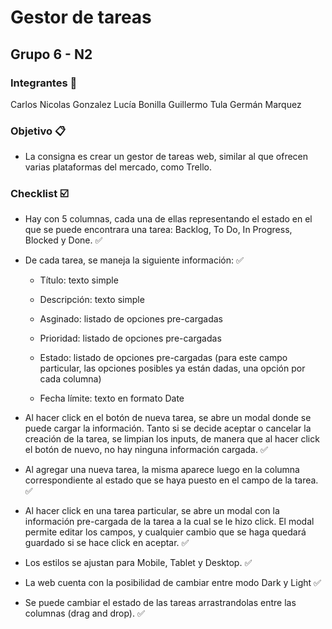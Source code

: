 # Gestor de tareas
## Grupo 6 - N2

### Integrantes :runner:
Carlos Nicolas Gonzalez
Lucía Bonilla
Guillermo Tula
Germán Marquez

### Objetivo :clipboard:

- La consigna es crear un gestor de tareas web, similar al que ofrecen varias plataformas del mercado, como Trello.

### Checklist :ballot_box_with_check:

- Hay con 5 columnas, cada una de ellas representando el estado en el que se puede encontrara una tarea: Backlog, To Do, In Progress, Blocked y Done. :white_check_mark:
- De cada tarea, se maneja la siguiente información: :white_check_mark:

    * Título: texto simple

    * Descripción: texto simple

    * Asginado: listado de opciones pre-cargadas

    * Prioridad: listado de opciones pre-cargadas

    * Estado: listado de opciones pre-cargadas (para este campo particular, las opciones posibles ya están dadas, una opción por cada columna)

    * Fecha límite: texto en formato Date

- Al hacer click en el botón de nueva tarea, se abre un modal donde se puede cargar la información. Tanto si se decide aceptar o cancelar la creación de la tarea, se limpian los inputs, de manera que al hacer click el botón de nuevo, no hay ninguna información cargada. :white_check_mark:
- Al agregar una nueva tarea, la misma aparece luego en la columna correspondiente al estado que se haya puesto en el campo de la tarea. :white_check_mark:
- Al hacer click en una tarea particular, se abre un modal con la información pre-cargada de la tarea a la cual se le hizo click. El modal permite editar los campos, y cualquier cambio que se haga quedará guardado si se hace click en aceptar. :white_check_mark:
- Los estilos se ajustan para Mobile, Tablet y Desktop. :white_check_mark:
- La web cuenta con la posibilidad de cambiar entre modo Dark y Light :white_check_mark:
- Se puede cambiar el estado de las tareas arrastrandolas entre las columnas (drag and drop). :white_check_mark:
